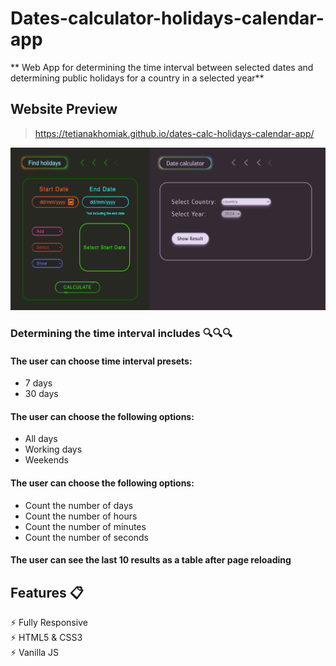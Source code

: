 # Dates-calculator-holidays-calendar-app
** Web App for determining the time interval between selected dates and determining public holidays for a country in a selected year**

## Website Preview

> https://tetianakhomiak.github.io/dates-calc-holidays-calendar-app/

![GitHub Logo](https://github.com/TetianaKhomiak/dates-calc-holidays-calendar-app/blob/main/website-preview.jpg?raw=true)


### Determining the time interval includes 🔍🔍🔍

#### The user can choose time interval presets:
* 7 days
* 30 days

#### The user can choose the following options:
* All days
* Working days
* Weekends

#### The user can choose the following options:
* Count the number of days
* Count the number of hours
* Count the number of minutes
* Count the number of seconds

#### The user can see the last 10 results as a table after page reloading

## Features 📋
⚡️ Fully Responsive                                                            
⚡️ HTML5 & CSS3                                                                                  
⚡️ Vanilla JS 

